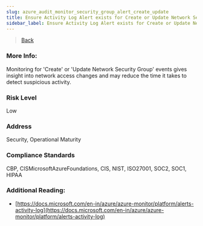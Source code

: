 ```yaml
---
slug: azure_audit_monitor_security_group_alert_create_update
title: Ensure Activity Log Alert exists for Create or Update Network Security Group
sidebar_label: Ensure Activity Log Alert exists for Create or Update Network Security Group
---
```

> [Back](../../azuremonitoraudit)

### More Info:
Monitoring for 'Create' or 'Update Network Security Group' events gives insight into network access changes and may reduce the time it takes to detect suspicious activity.

### Risk Level
Low

### Address
Security, Operational Maturity

### Compliance Standards
CBP, CISMicrosoftAzureFoundations, CIS, NIST, ISO27001, SOC2, SOC1, HIPAA

### Additional Reading:
- [https://docs.microsoft.com/en-in/azure/azure-monitor/platform/alerts-activity-log](https://docs.microsoft.com/en-in/azure/azure-monitor/platform/alerts-activity-log) 
